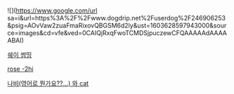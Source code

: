 #  

![](https://www.google.com/url sa=i&url=https%3A%2F%2Fwww.dogdrip.net%2Fuserdog%2F246906253&psig=AOvVaw2zuaFmaRixovQBGSM6d2ly&ust=1603628597943000&source=images&cd=vfe&ved=0CAIQjRxqFwoTCMDSjpuczewCFQAAAAAdAAAAABAI)    


 [쉐이 썸띵](https://youtu.be/AAOyOZ3GeZ0)  

 [rose -2hi](https://youtu.be/OhlGuMPuKG4)  

 [나비(영어로 뭔가요??...) 와 cat](https://youtu.be/0dZnf09g77g)  

 

